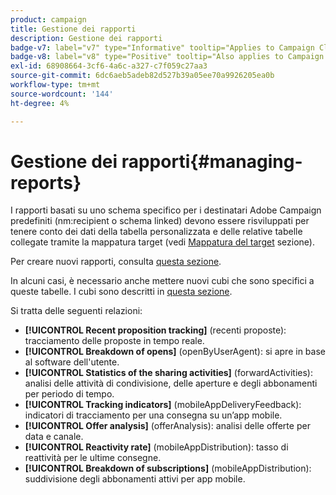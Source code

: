 ```yaml
---
product: campaign
title: Gestione dei rapporti
description: Gestione dei rapporti
badge-v7: label="v7" type="Informative" tooltip="Applies to Campaign Classic v7"
badge-v8: label="v8" type="Positive" tooltip="Also applies to Campaign v8"
exl-id: 68908664-3cf6-4a6c-a327-c7f059c27aa3
source-git-commit: 6dc6aeb5adeb82d527b39a05ee70a9926205ea0b
workflow-type: tm+mt
source-wordcount: '144'
ht-degree: 4%

---
```


# Gestione dei rapporti{#managing-reports}



I rapporti basati su uno schema specifico per i destinatari Adobe Campaign predefiniti (nm:recipient o schema linked) devono essere risviluppati per tenere conto dei dati della tabella personalizzata e delle relative tabelle collegate tramite la mappatura target (vedi [Mappatura del target](../../configuration/using/target-mapping.md) sezione).

Per creare nuovi rapporti, consulta [questa sezione](../../reporting/using/about-reports-creation-in-campaign.md).

In alcuni casi, è necessario anche mettere nuovi cubi che sono specifici a queste tabelle. I cubi sono descritti in [questa sezione](../../reporting/using/ac-cubes.md).

Si tratta delle seguenti relazioni:

* **[!UICONTROL Recent proposition tracking]** (recenti proposte): tracciamento delle proposte in tempo reale.
* **[!UICONTROL Breakdown of opens]** (openByUserAgent): si apre in base al software dell&#39;utente.
* **[!UICONTROL Statistics of the sharing activities]** (forwardActivities): analisi delle attività di condivisione, delle aperture e degli abbonamenti per periodo di tempo.
* **[!UICONTROL Tracking indicators]** (mobileAppDeliveryFeedback): indicatori di tracciamento per una consegna su un’app mobile.
* **[!UICONTROL Offer analysis]** (offerAnalysis): analisi delle offerte per data e canale.
* **[!UICONTROL Reactivity rate]** (mobileAppDistribution): tasso di reattività per le ultime consegne.
* **[!UICONTROL Breakdown of subscriptions]** (mobileAppDistribution): suddivisione degli abbonamenti attivi per app mobile.
